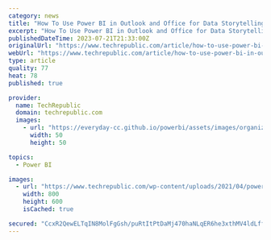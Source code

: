 ```yaml
---
category: news
title: "How To Use Power BI in Outlook and Office for Data Storytelling"
excerpt: "How To Use Power BI in Outlook and Office for Data Storytelling Your email has been sent It’s now easier to make decisions with your colleagues by putting Power BI data into PowerPoint slides ..."
publishedDateTime: 2023-07-21T21:33:00Z
originalUrl: "https://www.techrepublic.com/article/how-to-use-power-bi-in-outlook-and-office/"
webUrl: "https://www.techrepublic.com/article/how-to-use-power-bi-in-outlook-and-office/"
type: article
quality: 77
heat: 78
published: true

provider:
  name: TechRepublic
  domain: techrepublic.com
  images:
    - url: "https://everyday-cc.github.io/powerbi/assets/images/organizations/techrepublic.com-50x50.jpg"
      width: 50
      height: 50

topics:
  - Power BI

images:
  - url: "https://www.techrepublic.com/wp-content/uploads/2021/04/power-bi.jpg"
    width: 800
    height: 600
    isCached: true

secured: "CcxR2QewELTqIN8MolFgGsh/puRtItPtDaMj470haNLqER6he3xthMV4ldLffjhq6YfC320Qo78BknyafyLQWlD1bFb1sp7BaBwgGmeWkZqM0GRjCVivG1ofD2aFVh7mq7nJmGdYcCZ0Qt1MFVIFFe322S/2npomUBGd3OO1qeVkiiaQqwJxZiX9EPXYcvlkFjzIOVQuD7wkDX/3vw7GroF3VShi+2Z0kTD7OZXk1kNure3CF8EwJbWStt2odpL/WUrm0QeHYbt6OtKtNqdTE8wwSgO3UTzurbskFI5FFECJN1+k803FuCB16K+zCO5mjIy2DRy11UBJQMB8UmjWYWmB/LDTsvCCqrUN22ja7P4=;1Xw8z75UDZt/5UbQT8phTg=="
---
```


